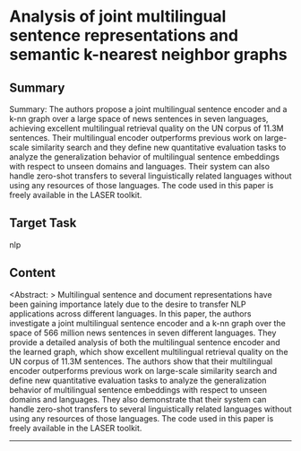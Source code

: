 # Analysis of joint multilingual sentence representations and semantic k-nearest neighbor graphs

## Summary

Summary: The authors propose a joint multilingual sentence encoder and a k-nn graph over a large space of news sentences in seven languages, achieving excellent multilingual retrieval quality on the UN corpus of 11.3M sentences. Their multilingual encoder outperforms previous work on large-scale similarity search and they define new quantitative evaluation tasks to analyze the generalization behavior of multilingual sentence embeddings with respect to unseen domains and languages. Their system can also handle zero-shot transfers to several linguistically related languages without using any resources of those languages. The code used in this paper is freely available in the LASER toolkit.


## Target Task

nlp

## Content

<Abstract: > Multilingual sentence and document representations have been gaining importance lately due to the desire to transfer NLP applications across different languages. In this paper, the authors investigate a joint multilingual sentence encoder and a k-nn graph over the space of 566 million news sentences in seven different languages. They provide a detailed analysis of both the multilingual sentence encoder and the learned graph, which show excellent multilingual retrieval quality on the UN corpus of 11.3M sentences. The authors show that their multilingual encoder outperforms previous work on large-scale similarity search and define new quantitative evaluation tasks to analyze the generalization behavior of multilingual sentence embeddings with respect to unseen domains and languages. They also demonstrate that their system can handle zero-shot transfers to several linguistically related languages without using any resources of those languages. The code used in this paper is freely available in the LASER toolkit.



---

